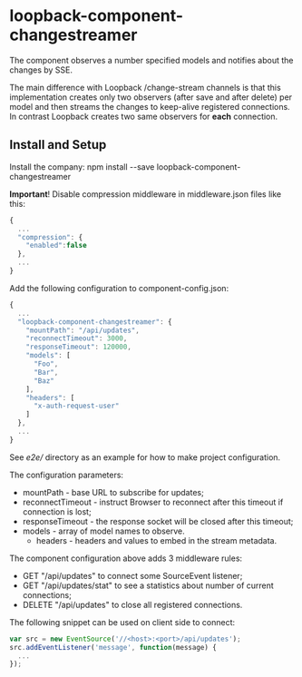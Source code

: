 # loopback-component-changestreamer

The component observes a number specified models and notifies about the changes by SSE.

The main difference with Loopback /change-stream channels is that this implementation creates only two observers (after save and after delete) per model and then streams the changes to keep-alive registered connections. In contrast Loopback creates two same observers for **each** connection.


## Install and Setup
Install the company:
  npm install --save loopback-component-changestreamer

**Important**! Disable compression middleware in middleware.json files like this:

  ```javascript
  {
    ...
    "compression": {
      "enabled":false
  	},
  	...
  }
  ```

Add the following configuration to component-config.json:

  ```javascript
  {
    ...
    "loopback-component-changestreamer": {
      "mountPath": "/api/updates",
      "reconnectTimeout": 3000,
      "responseTimeout": 120000,
      "models": [
        "Foo",
        "Bar",
        "Baz"
      ],
      "headers": [
        "x-auth-request-user"
      ]
    },
    ...
  }
  ```

See _e2e/_ directory as an example for how to make project configuration.

The configuration parameters:
  * mountPath - base URL to subscribe for updates;
  * reconnectTimeout - instruct Browser to reconnect after this timeout if connection is lost;
  * responseTimeout - the response socket will be closed after this timeout;
  * models - array of model names to observe.
	* headers - headers and values to embed in the stream metadata.

The component configuration above adds 3 middleware rules:
  * GET "/api/updates" to connect some SourceEvent listener;
  * GET "/api/updates/stat" to see a statistics about number of current connections;
  * DELETE "/api/updates" to close all registered connections.

The following snippet can be used on client side to connect:

  ```javascript
  var src = new EventSource('//<host>:<port>/api/updates');
  src.addEventListener('message', function(message) {
    ...
  });
  ```
